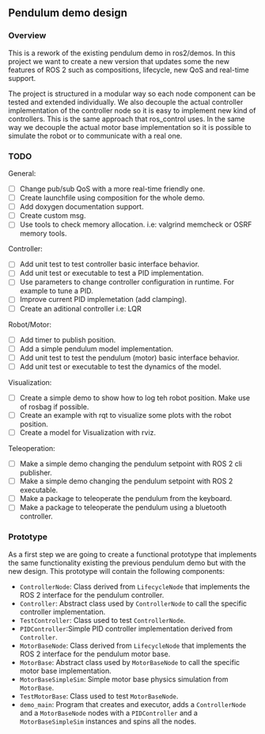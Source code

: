 ## Pendulum demo design

### Overview

This is a rework of the existing pendulum demo in ros2/demos. In this project we want to create a new version that updates some the new features of ROS 2 such as compositions, lifecycle, new QoS and real-time support.

The project is structured in a modular way so each node component can be tested and extended individually. We also decouple the actual controller implementation of the controller node so it is easy to implement new kind of controllers. This is the same approach that ros_control uses. In the same way we decouple the actual motor base implementation so it is possible to simulate the robot or to communicate with a real one.  

### TODO

General:

* [ ] Change pub/sub QoS with a more real-time friendly one.
* [ ] Create launchfile using composition for the whole demo.
* [ ] Add doxygen documentation support.
* [ ] Create custom msg.
* [ ] Use tools to check memory allocation. i.e: valgrind memcheck or OSRF memory tools.

Controller:

* [ ] Add unit test to test controller basic interface behavior.
* [ ] Add unit test or executable to test a PID implementation.
* [ ] Use parameters to change controller configuration in runtime. For example to tune a PID.
* [ ] Improve current PID implemetation (add clamping).
* [ ] Create an aditional controller i.e: LQR

Robot/Motor:

* [ ] Add timer to publish position.
* [ ] Add a simple pendulum model implementation.
* [ ] Add unit test to test the pendulum (motor) basic interface behavior.
* [ ] Add unit test or executable to test the dynamics of the model.

Visualization:

* [ ] Create a simple demo to show how to log teh robot position. Make use of rosbag if possible.
* [ ] Create an example with rqt to visualize some plots with the robot position.
* [ ] Create a model for Visualization with rviz.

Teleoperation:

* [ ] Make a simple demo changing the pendulum setpoint with ROS 2 cli publisher.
* [ ] Make a simple demo changing the pendulum setpoint with ROS 2 executable.
* [ ] Make a package to teleoperate the pendulum from the keyboard.
* [ ] Make a package to teleoperate the pendulum using a bluetooth controller.

### Prototype

As a first step we are going to create a functional prototype that implements the same functionality existing the previous pendulum demo but with the new design. This prototype will contain the following components:

* `ControllerNode`: Class derived from `LifecycleNode` that implements the ROS 2 interface for the pendulum controller.
* `Controller`: Abstract class used by `ControllerNode` to call the specific controller implementation.
* `TestController`: Class used to test `ControllerNode`.
* `PIDController`:Simple PID controller implementation derived from `Controller`.
* `MotorBaseNode`: Class derived from `LifecycleNode` that implements the ROS 2 interface for the pendulum motor base.
* `MotorBase`: Abstract class used by `MotorBaseNode` to call the specific motor base implementation.
* `MotorBaseSimpleSim`: Simple motor base physics simulation from `MotorBase`.
* `TestMotorBase`: Class used to test `MotorBaseNode`.
* `demo_main`: Program that creates and executor, adds a `ControllerNode` and a `MotorBaseNode` nodes with a `PIDController` and a `MotorBaseSimpleSim` instances and spins all the nodes.
